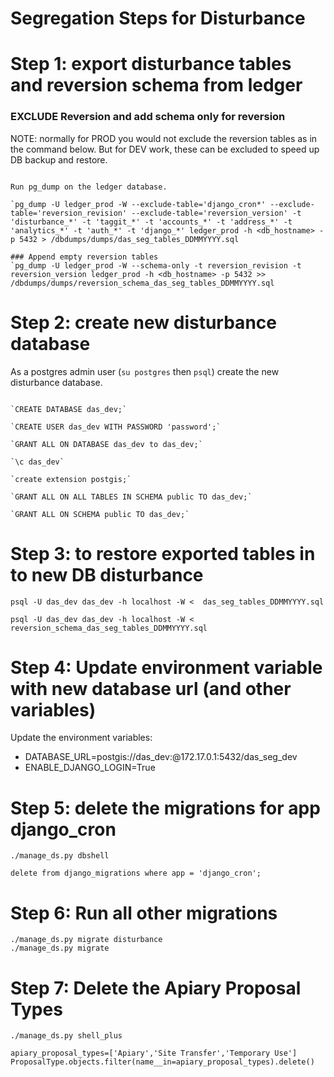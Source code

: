 # Segregation Steps for Disturbance

# Step 1: export disturbance tables and reversion schema from ledger
### EXCLUDE Reversion and add schema only for reversion
NOTE: normally for PROD you would not exclude the reversion tables as in the command below. But for DEV work, these can be excluded to speed up DB backup and restore.
```

Run pg_dump on the ledger database.

`pg_dump -U ledger_prod -W --exclude-table='django_cron*' --exclude-table='reversion_revision' --exclude-table='reversion_version' -t 'disturbance_*' -t 'taggit_*' -t 'accounts_*' -t 'address_*' -t 'analytics_*' -t 'auth_*' -t 'django_*' ledger_prod -h <db_hostname> -p 5432 > /dbdumps/dumps/das_seg_tables_DDMMYYYY.sql

### Append empty reversion tables
`pg_dump -U ledger_prod -W --schema-only -t reversion_revision -t reversion_version ledger_prod -h <db_hostname> -p 5432 >> /dbdumps/dumps/reversion_schema_das_seg_tables_DDMMYYYY.sql
```

# Step 2: create new disturbance database

As a postgres admin user (`su postgres` then `psql`) create the new disturbance database.
```

`CREATE DATABASE das_dev;`

`CREATE USER das_dev WITH PASSWORD 'password';`

`GRANT ALL ON DATABASE das_dev to das_dev;`

`\c das_dev`

`create extension postgis;`

`GRANT ALL ON ALL TABLES IN SCHEMA public TO das_dev;`

`GRANT ALL ON SCHEMA public TO das_dev;`
```

# Step 3: to restore exported tables in to new DB disturbance
```
psql -U das_dev das_dev -h localhost -W <  das_seg_tables_DDMMYYYY.sql

psql -U das_dev das_dev -h localhost -W <  reversion_schema_das_seg_tables_DDMMYYYY.sql
```

# Step 4: Update environment variable with new database url (and other variables)

Update the environment variables:

- DATABASE_URL=postgis://das_dev:<passwd>@172.17.0.1:5432/das_seg_dev
- ENABLE_DJANGO_LOGIN=True

# Step 5: delete the migrations for app django_cron
```
./manage_ds.py dbshell

delete from django_migrations where app = 'django_cron';
```

# Step 6: Run all other migrations
```
./manage_ds.py migrate disturbance
./manage_ds.py migrate
```

# Step 7: Delete the Apiary Proposal Types

<!-- delete the Apiary proposal type in Admin (via Django Admin) - those with blank application_name (and v1) OR -->
```
./manage_ds.py shell_plus

apiary_proposal_types=['Apiary','Site Transfer','Temporary Use']
ProposalType.objects.filter(name__in=apiary_proposal_types).delete()
```

